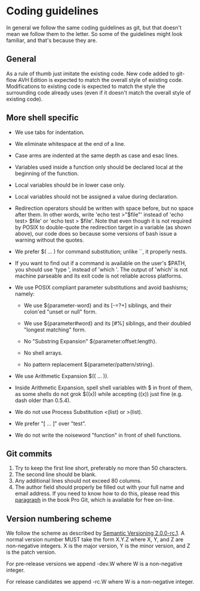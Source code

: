 # Coding guidelines

In general we follow the same coding guidelines as git, but that doesn't mean
we follow them to the letter. So some of the guidelines might look familiar,
and that's because they are.

## General
As a rule of thumb just imitate the existing code. New code added to
git-flow AVH Edition is expected to match the overall style of existing code.
Modifications to existing code is expected to match the style the surrounding
code already uses (even if it doesn't match the overall style of existing code).

## More shell specific
* We use tabs for indentation.

* We eliminate whitespace at the end of a line.

* Case arms are indented at the same depth as case and esac lines.

* Variables used inside a function only should be declared local at the 
  beginning of the function.

* Local variables should be in lower case only.

* Local variables should not be assigned a value during declaration.

* Redirection operators should be written with space before, but no space
  after them.
  In other words, write 'echo test >"$file"' instead of 'echo test> $file'
  or 'echo test > $file'.  Note that even though it is not required by POSIX
  to double-quote the redirection target in a variable (as shown above), our
  code does so because some versions of bash issue a warning without the quotes.

* We prefer $( ... ) for command substitution; unlike ``, it properly nests.

* If you want to find out if a command is available on the user's $PATH, you
  should use 'type <command>', instead of 'which <command>'.
  The output of 'which' is not machine parseable and its exit code is not
  reliable across platforms.

* We use POSIX compliant parameter substitutions and avoid bashisms;
   namely:

   * We use ${parameter-word} and its [-=?+] siblings, and their colon'ed
     "unset or null" form.

   * We use ${parameter#word} and its [#%] siblings, and their doubled
     "longest matching" form.

   * No "Substring Expansion" ${parameter:offset:length}.

   * No shell arrays.

   * No pattern replacement ${parameter/pattern/string}.

* We use Arithmetic Expansion $(( ... )).

* Inside Arithmetic Expansion, spell shell variables with $ in front of them,
  as some shells do not grok $((x)) while accepting $(($x)) just
  fine (e.g. dash older than 0.5.4).

* We do not use Process Substitution <(list) or >(list).

* We prefer "[ ... ]" over "test".

* We do not write the noiseword "function" in front of shell
   functions.

## Git commits

1. Try to keep the first line short, preferably no more than 50 characters.
2. The second line should be blank.
3. Any additional lines should not exceed 80 columns.
4. The author field should properly be filled out with your full name and
   email address. If you need to know how to do this, please read this
   [paragraph](http://git-scm.com/book/en/Getting-Started-First-Time-Git-Setup#Your-Identity) in the book Pro Git, which is available for free on-line.

## Version numbering scheme
We follow the scheme as described by [Semantic Versioning 2.0.0-rc.1](http://semver.org/).
A normal version number MUST take the form X.Y.Z where X, Y, and Z are
non-negative integers. X is the major version, Y is the minor version,
and Z is the patch version.

For pre-release versions we append -dev.W where W is a non-negative integer.

For release candidates we append -rc.W where W is a non-negative integer.
